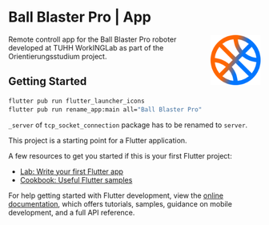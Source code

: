 # Ball Blaster Pro | App

<img src="./assets/ball-blaster-pro-logo.svg" align="right" align="left" width="100" height="100" />

Remote controll app for the Ball Blaster Pro roboter developed at TUHH WorkINGLab as part of the Orientierungsstudium project.

## Getting Started

```sh
flutter pub run flutter_launcher_icons
flutter pub run rename_app:main all="Ball Blaster Pro"
```

`_server` of `tcp_socket_connection` package has to be renamed to `server`.


This project is a starting point for a Flutter application.

A few resources to get you started if this is your first Flutter project:

- [Lab: Write your first Flutter app](https://docs.flutter.dev/get-started/codelab)
- [Cookbook: Useful Flutter samples](https://docs.flutter.dev/cookbook)

For help getting started with Flutter development, view the
[online documentation](https://docs.flutter.dev/), which offers tutorials,
samples, guidance on mobile development, and a full API reference.
